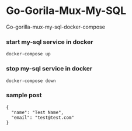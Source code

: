 # Go-Gorila-Mux-My-SQL
Go-gorilla-mux-my-sql-docker-compose

### start my-sql service in docker
```
docker-compose up
```
### stop my-sql service in docker
```
docker-compose down
```
### sample post
```
{
  "name": "Test Name",
  "email": "test@test.com"
}
```
